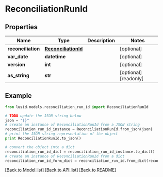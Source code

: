 # ReconciliationRunId


## Properties
Name | Type | Description | Notes
------------ | ------------- | ------------- | -------------
**reconciliation** | [**ReconciliationId**](ReconciliationId.md) |  | [optional] 
**var_date** | **datetime** |  | [optional] 
**version** | **int** |  | [optional] 
**as_string** | **str** |  | [optional] [readonly] 

## Example

```python
from lusid.models.reconciliation_run_id import ReconciliationRunId

# TODO update the JSON string below
json = "{}"
# create an instance of ReconciliationRunId from a JSON string
reconciliation_run_id_instance = ReconciliationRunId.from_json(json)
# print the JSON string representation of the object
print ReconciliationRunId.to_json()

# convert the object into a dict
reconciliation_run_id_dict = reconciliation_run_id_instance.to_dict()
# create an instance of ReconciliationRunId from a dict
reconciliation_run_id_form_dict = reconciliation_run_id.from_dict(reconciliation_run_id_dict)
```
[[Back to Model list]](../README.md#documentation-for-models) [[Back to API list]](../README.md#documentation-for-api-endpoints) [[Back to README]](../README.md)


